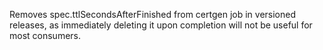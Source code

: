 Removes spec.ttlSecondsAfterFinished from certgen job in versioned releases, as immediately deleting it upon completion will not be useful for most consumers.
